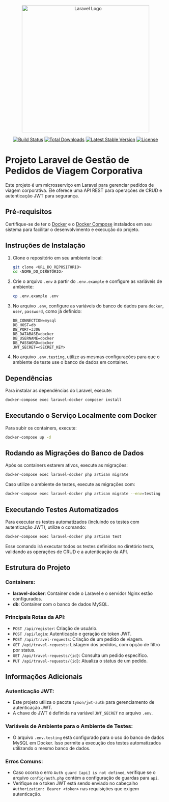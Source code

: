 <p align="center"><a href="https://laravel.com" target="_blank"><img src="https://raw.githubusercontent.com/laravel/art/master/logo-lockup/5%20SVG/2%20CMYK/1%20Full%20Color/laravel-logolockup-cmyk-red.svg" width="400" alt="Laravel Logo"></a></p>

<p align="center">
<a href="https://github.com/laravel/framework/actions"><img src="https://github.com/laravel/framework/workflows/tests/badge.svg" alt="Build Status"></a>
<a href="https://packagist.org/packages/laravel/framework"><img src="https://img.shields.io/packagist/dt/laravel/framework" alt="Total Downloads"></a>
<a href="https://packagist.org/packages/laravel/framework"><img src="https://img.shields.io/packagist/v/laravel/framework" alt="Latest Stable Version"></a>
<a href="https://packagist.org/packages/laravel/framework"><img src="https://img.shields.io/packagist/l/laravel/framework" alt="License"></a>
</p>

# Projeto Laravel de Gestão de Pedidos de Viagem Corporativa

Este projeto é um microsserviço em Laravel para gerenciar pedidos de viagem corporativa. Ele oferece uma API REST para operações de CRUD e autenticação JWT para segurança.

## Pré-requisitos

Certifique-se de ter o [Docker](https://www.docker.com/) e o [Docker Compose](https://docs.docker.com/compose/) instalados em seu sistema para facilitar o desenvolvimento e execução do projeto.

## Instruções de Instalação

1. Clone o repositório em seu ambiente local:
    ```bash
    git clone <URL_DO_REPOSITORIO>
    cd <NOME_DO_DIRETORIO>
    ```

2. Crie o arquivo `.env` a partir do `.env.example` e configure as variáveis de ambiente:
    ```bash
    cp .env.example .env
    ```

3. No arquivo `.env`, configure as variáveis do banco de dados para `docker`, `user`, `password`, como já definido:

    ```env
    DB_CONNECTION=mysql
    DB_HOST=db
    DB_PORT=3306
    DB_DATABASE=docker
    DB_USERNAME=docker
    DB_PASSWORD=docker
    JWT_SECRET=<SECRET_KEY>
    ```

4. No arquivo `.env.testing`, utilize as mesmas configurações para que o ambiente de teste use o banco de dados em container.

## Dependências

Para instalar as dependências do Laravel, execute:

```bash
docker-compose exec laravel-docker composer install
 ```
## Executando o Serviço Localmente com Docker

Para subir os containers, execute:

```bash
docker-compose up -d
 ```
## Rodando as Migrações do Banco de Dados

Após os containers estarem ativos, execute as migrações:

```bash
docker-compose exec laravel-docker php artisan migrate
 ```
Caso utilize o ambiente de testes, execute as migrações com:

```bash
docker-compose exec laravel-docker php artisan migrate --env=testing
 ```
## Executando Testes Automatizados

Para executar os testes automatizados (incluindo os testes com autenticação JWT), utilize o comando:

```bash
docker-compose exec laravel-docker php artisan test
 ```
Esse comando irá executar todos os testes definidos no diretório tests, validando as operações de CRUD e a autenticação da API.

## Estrutura do Projeto

### Containers:

- **laravel-docker**: Container onde o Laravel e o servidor Nginx estão configurados.
- **db**: Container com o banco de dados MySQL.

### Principais Rotas da API:

- `POST /api/register`: Criação de usuário.
- `POST /api/login`: Autenticação e geração de token JWT.
- `POST /api/travel-requests`: Criação de um pedido de viagem.
- `GET /api/travel-requests`: Listagem dos pedidos, com opção de filtro por status.
- `GET /api/travel-requests/{id}`: Consulta um pedido específico.
- `PUT /api/travel-requests/{id}`: Atualiza o status de um pedido.

## Informações Adicionais

### Autenticação JWT:

- Este projeto utiliza o pacote `tymon/jwt-auth` para gerenciamento de autenticação JWT.
- A chave do JWT é definida na variável `JWT_SECRET` no arquivo `.env`.

### Variáveis de Ambiente para o Ambiente de Testes:

- O arquivo `.env.testing` está configurado para o uso do banco de dados MySQL em Docker. Isso permite a execução dos testes automatizados utilizando o mesmo banco de dados.

### Erros Comuns:

- Caso ocorra o erro `Auth guard [api] is not defined`, verifique se o arquivo `config/auth.php` contém a configuração de guardas para `api`.
- Verifique se o token JWT está sendo enviado no cabeçalho `Authorization: Bearer <token>` nas requisições que exigem autenticação.
